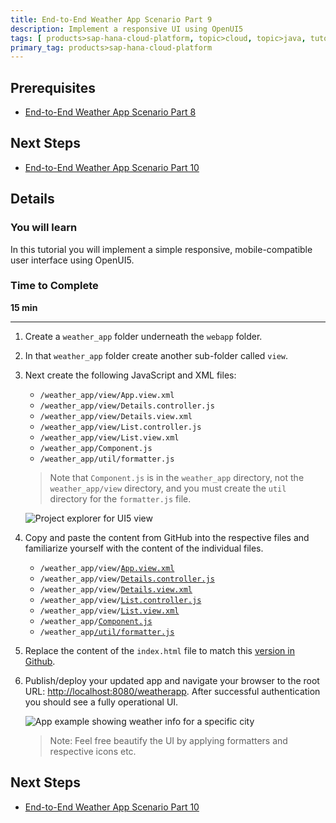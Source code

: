 ```yaml
---
title: End-to-End Weather App Scenario Part 9
description: Implement a responsive UI using OpenUI5
tags: [ products>sap-hana-cloud-platform, topic>cloud, topic>java, tutorial>intermediate]
primary_tag: products>sap-hana-cloud-platform
---
```


## Prerequisites  
 - [End-to-End Weather App Scenario Part 8](http://go.sap.com/developer/tutorials/hcp-java-weatherapp-part8.html)

## Next Steps
 - [End-to-End Weather App Scenario Part 10](http://go.sap.com/developer/tutorials/hcp-java-weatherapp-part10.html)

## Details
### You will learn  
In this tutorial you will implement a simple responsive, mobile-compatible user interface using OpenUI5.

### Time to Complete
**15 min**

---

1. Create a `weather_app` folder underneath the `webapp` folder.

2. In that `weather_app` folder create another sub-folder called `view`.

3. Next create the following JavaScript and XML files:

    - `/weather_app/view/App.view.xml`
    - `/weather_app/view/Details.controller.js`
    - `/weather_app/view/Details.view.xml`
    - `/weather_app/view/List.controller.js`
    - `/weather_app/view/List.view.xml`
    - `/weather_app/Component.js`
    - `/weather_app/util/formatter.js`

    >Note that `Component.js` is in the `weather_app` directory, not the `weather_app/view` directory, and you must create the `util` directory for the `formatter.js` file.

    ![Project explorer for UI5 view](https://raw.githubusercontent.com/SAPDocuments/Tutorials/master/tutorials/hcp-java-weatherapp-part9/e2e_09-3.png)

4. Copy and paste the content from GitHub into the respective files and familiarize yourself with the content of the individual files.

    - `/weather_app/view/`[`App.view.xml`](https://raw.githubusercontent.com/SAP/cloud-weatherapp/4c6c4ca78a680042fda82ab1d413e520608b581c/src/main/webapp/weather_app/view/App.view.xml)
    - `/weather_app/view/`[`Details.controller.js`](https://raw.githubusercontent.com/SAP/cloud-weatherapp/4c6c4ca78a680042fda82ab1d413e520608b581c/src/main/webapp/weather_app/view/Details.controller.js)
    - `/weather_app/view/`[`Details.view.xml`](https://raw.githubusercontent.com/SAP/cloud-weatherapp/4c6c4ca78a680042fda82ab1d413e520608b581c/src/main/webapp/weather_app/view/Details.view.xml)
    - `/weather_app/view/`[`List.controller.js`](https://raw.githubusercontent.com/SAP/cloud-weatherapp/4c6c4ca78a680042fda82ab1d413e520608b581c/src/main/webapp/weather_app/view/List.controller.js)
    - `/weather_app/view/`[`List.view.xml`](https://raw.githubusercontent.com/SAP/cloud-weatherapp/4c6c4ca78a680042fda82ab1d413e520608b581c/src/main/webapp/weather_app/view/List.view.xml)
    - `/weather_app/`[`Component.js`](https://raw.githubusercontent.com/SAP/cloud-weatherapp/4c6c4ca78a680042fda82ab1d413e520608b581c/src/main/webapp/weather_app/Component.js)
    - `/weather_app`[`/util/formatter.js`](https://raw.githubusercontent.com/SAP/cloud-weatherapp/master/src/main/webapp/weather_app/util/formatter.js)


5. Replace the content of the `index.html` file to match this [version in Github](https://raw.githubusercontent.com/SAP/cloud-weatherapp/4c6c4ca78a680042fda82ab1d413e520608b581c/src/main/webapp/index.html).

6. Publish/deploy your updated app and navigate your browser to the root URL: <http://localhost:8080/weatherapp>. After successful authentication you should see a fully operational UI.

    ![App example showing weather info for a specific city](https://raw.githubusercontent.com/SAPDocuments/Tutorials/master/tutorials/hcp-java-weatherapp-part9/e2e_09-6.png)

    >Note: Feel free beautify the UI by applying formatters and respective icons etc.


## Next Steps
 - [End-to-End Weather App Scenario Part 10](http://go.sap.com/developer/tutorials/hcp-java-weatherapp-part10.html)
